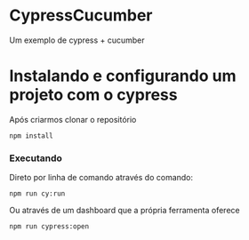 # CypressCucumber
Um exemplo de cypress + cucumber

# Instalando e configurando um projeto com o cypress

Após criarmos clonar o repositório

```
npm install

```  


### Executando

Direto por linha de comando através do comando:

```
npm run cy:run

```  

Ou através de um dashboard que a própria ferramenta oferece 

```
npm run cypress:open

```  
